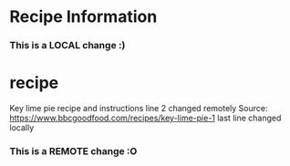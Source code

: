 # Recipe Information
### This is a LOCAL change :)
# recipe
Key lime pie recipe and instructions line 2 changed remotely
Source: https://www.bbcgoodfood.com/recipes/key-lime-pie-1
last line changed locally
### This is a REMOTE change :O
